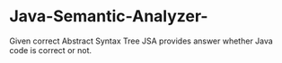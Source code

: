 # Java-Semantic-Analyzer-
Given correct Abstract Syntax Tree JSA provides answer whether Java code is correct or not. 
